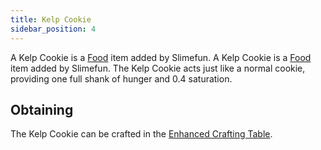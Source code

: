 ```yaml
---
title: Kelp Cookie
sidebar_position: 4
---
```


A Kelp Cookie is a [Food](/docs/Slimefun/Food) item added by Slimefun. A Kelp Cookie is a [Food](/docs/Slimefun/Food) item added by Slimefun. The Kelp Cookie acts just like a normal cookie, providing one full shank of hunger and 0.4 saturation.

## Obtaining

The Kelp Cookie can be crafted in the [Enhanced Crafting Table](Enhanced-Crafting-Table).
